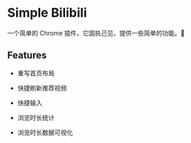 # Simple Bilibili

一个简单的 Chrome 插件，它固执己见，提供一些简单的功能。👀

## Features

- 重写首页布局

- 快捷刷新推荐视频

- 快捷输入

- 浏览时长统计

- 浏览时长数据可视化
